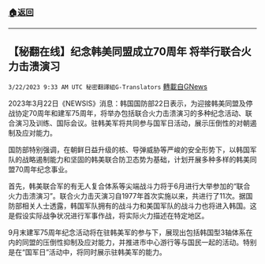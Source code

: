 ###  [:house:返回](README.md)
---


## 【秘翻在线】纪念韩美同盟成立70周年 将举行联合火力击溃演习
`3/22/2023 9:33 AM UTC 秘密翻譯組G-Translators` [轉載自GNews](https://gnews.org/articles/1035664)

2023年3月22日《NEWSIS》消息：韩国国防部22日表示，为迎接韩美同盟及停战协定70周年和建军75周年，将举办包括联合火力击溃演习的多种纪念活动、联合演习及训练、国际会议。驻韩美军将共同参与国军日活动，展示压倒性的对朝遏制及应对能力。

国防部特别强调，在朝鲜日益升级的核、导弹威胁等严峻的安全形势下，以韩国军队的战略遏制能力和坚固的韩美联合防卫态势为基础，计划开展多种多样的韩美同盟70周年纪念事业。

首先，韩美联合军的有无人复合体系等尖端战斗力将于6月进行大举参加的“联合火力击溃演习”。联合火力击灭演习自1977年首次实施以来，共进行了11次。据国防部相关人士透露，韩国军队拥有的战斗力和美国军队的战斗力也将进入韩国。这是假设实际战争状况进行军事作战，将实际火力描述在特定地区。

9月末建军75周年纪念活动将在驻韩美军的参与下，展现出包括韩国型3轴体系在内的同盟的压倒性抑制及应对能力，并推进市中心游行等与国民一起的活动。特别是在“国军日”活动中，将同时展示驻韩美军的能力。
